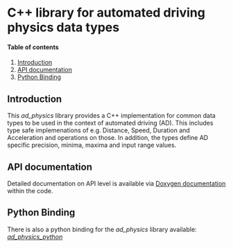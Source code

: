 #  C++ library for automated driving physics data types

#### Table of contents
1. [Introduction](#introduction)
2. [API documentation](#apidoc)
3. [Python Binding](#python)

## Introduction <a name="introduction"></a>
This *ad_physics* library provides a C++ implementation for common data types to be used in the context of automated driving (AD).
This includes type safe implemenations of e.g. Distance, Speed, Duration and Acceleration and operations on those.
In addition, the types define AD specific precision, minima, maxima and input range values.

## API documentation <a name="apidoc"></a>
Detailed documentation on API level is available via [Doxygen documentation](https://ad-map-access.readthedocs.io/en/latest/ad_physics/apidoc/html/index.html) within the code.

## Python Binding <a name="python"></a>
There is also a python binding for the *ad_physics* library available: [*ad_physics_python*](./ad_physics_python.md)
